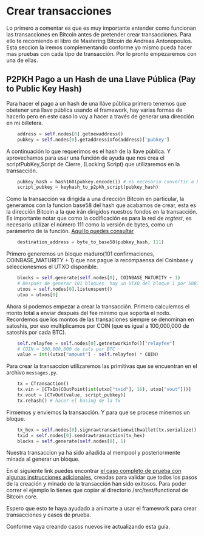 # Crear transacciones

Lo primero a comentar es que es muy importante entender como funcionan las transacciones en Bitcoin antes de pretender crear transacciones. Para ello te recomiendo el libro de Mastering Bitcoin de Andreas Antonopoulos. Esta seccion la iremos complementando conforme yo mismo pueda hacer mas pruebas con cada tipo de transacción. Por lo pronto empezaremos con una de ellas.

## P2PKH Pago a un Hash de una Llave Pública (Pay to Public Key Hash)

Para hacer el pago a un hash de una lláve pública primero tenemos que obetener una llave pública usando el framework, hay varias formas de hacerlo pero en este caso lo voy a hacer a través de generar una dirección en mi billetera.

```python
    address = self.nodes[0].getnewaddress()
    pubkey = self.nodes[0].getaddressinfo(address)['pubkey']
```

A continuación lo que requerimos es el hash de la llave pública. Y aprovechamos para usar una función de ayuda que nos crea el scriptPubKey,Script de Cierre, (Locking Script) que utilizaremos en la transacción.

```python
    pubkey_hash = hash160(pubkey.encode()) # es necesario convertir a bytes
    script_pubkey = keyhash_to_p2pkh_script(pubkey_hash)
```

Como la transacción va dirigida a una dirección Bitcoin en particular, la generamos con la funcion base58 del hash que acabamos de crear, esta es la dirección Bitcoin a la que irán dirigidos nuestros fondos en la transacción. Es importante notar que como la codificación es para la red de _regtest_, es necesario utilizar el número 111 como la versión de bytes, como un parámertro de la función. [Aquí lo puedes consultar](https://en.bitcoin.it/wiki/Base58Check_encoding#Encoding_a_Bitcoin_address)

```python
    destination_address = byte_to_base58(pubkey_hash, 111)
```
Primero generemos un bloque maduro(101 confirmaciones, COINBASE_MATURITY + 1) que nos pague la recompaensa del Coinbase y seleccionesmos el UTXO disponible.

```python
    blocks = self.generate(self.nodes[0], COINBASE_MATURITY + 1)
    # Después de generar 101 bloques  hay un UTXO del bloque 1 por 50BTC
    utxos = self.nodes[0].listunspent()
    utxo = utxos[0]
```

Ahora si podemos empezar a crear la transacción. Primero calculemos el monto total a enviar después del fee mínimo que soporta el nodo. Recordemos que los montos de las transaciones siempre se denominan en satoshis, por eso multiplicamos por COIN (que es igual a 100,000,000 de satoshis por cada BTC).

```python
    self.relayfee = self.nodes[0].getnetworkinfo()["relayfee"]
    # COIN = 100,000,000 de sats por BTC
    value = int((utxo["amount"] - self.relayfee) * COIN)
```

Para crear la transaccion utilizaremos las primitivas que se encuentran en el archivo `messages.py`.

```python
    tx = CTransaction()
    tx.vin = [CTxIn(COutPoint(int(utxo["txid"], 16), utxo["vout"]))]
    tx.vout = [CTxOut(value, script_pubkey)]
    tx.rehash() # hacer el hasing de la Tx
```
Firmemos y enviemos la transacción. Y para que se procese minemos un bloque.

```python
    tx_hex = self.nodes[0].signrawtransactionwithwallet(tx.serialize().hex())["hex"]
    txid = self.nodes[0].sendrawtransaction(tx_hex)
    blocks = self.generate(self.nodes[0], 1)
```

Nuestra transaccion ya ha sido añadida al mempool y posteriormente minada al generar un bloque.

En el siguiente link puedes encontrar [el caso completo de prueba con algunas instrucciones adicionales](mi_ejemplo_tx_P2PKH.py), creadas para validar que todos los pasos de la creación y minado de la transacción han sido exitosos. Para poder correr el ejemplo lo tienes que copiar al directorio /src/test/functional de Bitcoin core.

Espero que esto te haya ayudado a animarte a usar el framework para crear transacciones y casos de prueba.

Conforme vaya creando casos nuevos ire actualizando esta guía.
